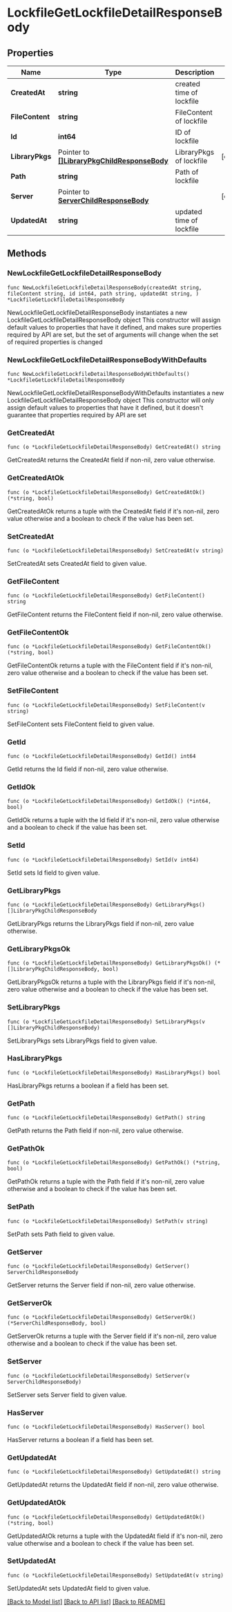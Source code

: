 # LockfileGetLockfileDetailResponseBody

## Properties

Name | Type | Description | Notes
------------ | ------------- | ------------- | -------------
**CreatedAt** | **string** | created time of lockfile | 
**FileContent** | **string** | FileContent of lockfile | 
**Id** | **int64** | ID of lockfile | 
**LibraryPkgs** | Pointer to [**[]LibraryPkgChildResponseBody**](LibraryPkgChildResponseBody.md) | LibraryPkgs of lockfile | [optional] 
**Path** | **string** | Path of lockfile | 
**Server** | Pointer to [**ServerChildResponseBody**](ServerChildResponseBody.md) |  | [optional] 
**UpdatedAt** | **string** | updated time of lockfile | 

## Methods

### NewLockfileGetLockfileDetailResponseBody

`func NewLockfileGetLockfileDetailResponseBody(createdAt string, fileContent string, id int64, path string, updatedAt string, ) *LockfileGetLockfileDetailResponseBody`

NewLockfileGetLockfileDetailResponseBody instantiates a new LockfileGetLockfileDetailResponseBody object
This constructor will assign default values to properties that have it defined,
and makes sure properties required by API are set, but the set of arguments
will change when the set of required properties is changed

### NewLockfileGetLockfileDetailResponseBodyWithDefaults

`func NewLockfileGetLockfileDetailResponseBodyWithDefaults() *LockfileGetLockfileDetailResponseBody`

NewLockfileGetLockfileDetailResponseBodyWithDefaults instantiates a new LockfileGetLockfileDetailResponseBody object
This constructor will only assign default values to properties that have it defined,
but it doesn't guarantee that properties required by API are set

### GetCreatedAt

`func (o *LockfileGetLockfileDetailResponseBody) GetCreatedAt() string`

GetCreatedAt returns the CreatedAt field if non-nil, zero value otherwise.

### GetCreatedAtOk

`func (o *LockfileGetLockfileDetailResponseBody) GetCreatedAtOk() (*string, bool)`

GetCreatedAtOk returns a tuple with the CreatedAt field if it's non-nil, zero value otherwise
and a boolean to check if the value has been set.

### SetCreatedAt

`func (o *LockfileGetLockfileDetailResponseBody) SetCreatedAt(v string)`

SetCreatedAt sets CreatedAt field to given value.


### GetFileContent

`func (o *LockfileGetLockfileDetailResponseBody) GetFileContent() string`

GetFileContent returns the FileContent field if non-nil, zero value otherwise.

### GetFileContentOk

`func (o *LockfileGetLockfileDetailResponseBody) GetFileContentOk() (*string, bool)`

GetFileContentOk returns a tuple with the FileContent field if it's non-nil, zero value otherwise
and a boolean to check if the value has been set.

### SetFileContent

`func (o *LockfileGetLockfileDetailResponseBody) SetFileContent(v string)`

SetFileContent sets FileContent field to given value.


### GetId

`func (o *LockfileGetLockfileDetailResponseBody) GetId() int64`

GetId returns the Id field if non-nil, zero value otherwise.

### GetIdOk

`func (o *LockfileGetLockfileDetailResponseBody) GetIdOk() (*int64, bool)`

GetIdOk returns a tuple with the Id field if it's non-nil, zero value otherwise
and a boolean to check if the value has been set.

### SetId

`func (o *LockfileGetLockfileDetailResponseBody) SetId(v int64)`

SetId sets Id field to given value.


### GetLibraryPkgs

`func (o *LockfileGetLockfileDetailResponseBody) GetLibraryPkgs() []LibraryPkgChildResponseBody`

GetLibraryPkgs returns the LibraryPkgs field if non-nil, zero value otherwise.

### GetLibraryPkgsOk

`func (o *LockfileGetLockfileDetailResponseBody) GetLibraryPkgsOk() (*[]LibraryPkgChildResponseBody, bool)`

GetLibraryPkgsOk returns a tuple with the LibraryPkgs field if it's non-nil, zero value otherwise
and a boolean to check if the value has been set.

### SetLibraryPkgs

`func (o *LockfileGetLockfileDetailResponseBody) SetLibraryPkgs(v []LibraryPkgChildResponseBody)`

SetLibraryPkgs sets LibraryPkgs field to given value.

### HasLibraryPkgs

`func (o *LockfileGetLockfileDetailResponseBody) HasLibraryPkgs() bool`

HasLibraryPkgs returns a boolean if a field has been set.

### GetPath

`func (o *LockfileGetLockfileDetailResponseBody) GetPath() string`

GetPath returns the Path field if non-nil, zero value otherwise.

### GetPathOk

`func (o *LockfileGetLockfileDetailResponseBody) GetPathOk() (*string, bool)`

GetPathOk returns a tuple with the Path field if it's non-nil, zero value otherwise
and a boolean to check if the value has been set.

### SetPath

`func (o *LockfileGetLockfileDetailResponseBody) SetPath(v string)`

SetPath sets Path field to given value.


### GetServer

`func (o *LockfileGetLockfileDetailResponseBody) GetServer() ServerChildResponseBody`

GetServer returns the Server field if non-nil, zero value otherwise.

### GetServerOk

`func (o *LockfileGetLockfileDetailResponseBody) GetServerOk() (*ServerChildResponseBody, bool)`

GetServerOk returns a tuple with the Server field if it's non-nil, zero value otherwise
and a boolean to check if the value has been set.

### SetServer

`func (o *LockfileGetLockfileDetailResponseBody) SetServer(v ServerChildResponseBody)`

SetServer sets Server field to given value.

### HasServer

`func (o *LockfileGetLockfileDetailResponseBody) HasServer() bool`

HasServer returns a boolean if a field has been set.

### GetUpdatedAt

`func (o *LockfileGetLockfileDetailResponseBody) GetUpdatedAt() string`

GetUpdatedAt returns the UpdatedAt field if non-nil, zero value otherwise.

### GetUpdatedAtOk

`func (o *LockfileGetLockfileDetailResponseBody) GetUpdatedAtOk() (*string, bool)`

GetUpdatedAtOk returns a tuple with the UpdatedAt field if it's non-nil, zero value otherwise
and a boolean to check if the value has been set.

### SetUpdatedAt

`func (o *LockfileGetLockfileDetailResponseBody) SetUpdatedAt(v string)`

SetUpdatedAt sets UpdatedAt field to given value.



[[Back to Model list]](../README.md#documentation-for-models) [[Back to API list]](../README.md#documentation-for-api-endpoints) [[Back to README]](../README.md)



